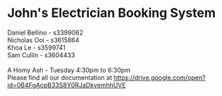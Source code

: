 # John's Electrician Booking System
Daniel Bellino - s3399062 <br/>
Nicholas Ooi - s3615864 <br/>
Khoa Le - s3599741 <br/>
Sam Cullin - s3604433 <br/>
<br/>
A Homy Ash - Tuesday 4:30pm to 6:30pm
<br/>
Please find all our documentation at https://drive.google.com/open?id=0B4FgAcpB33S8Y0RJaDkyemhhUVE
